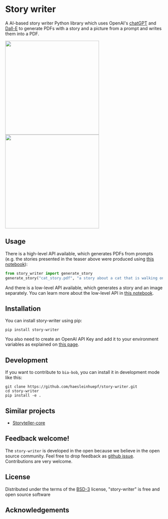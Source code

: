 # Story writer

A AI-based story writer Python library which uses OpenAI's [chatGPT](https://chat.openai.com/) and [Dall-E](https://openai.com/dall-e-2) to generate PDFs with a story and a picture from a prompt and writes them into a PDF.

<img src="docs/images/teaser1.png" width="300"/>
<img src="docs/images/teaser2.png" width="300"/>

## Usage

There is a high-level API available, which generates PDFs from prompts (e.g. the stories presented in the teaser above were produced using [this notebook](https://github.com/haesleinhuepf/story-writer/blob/main/docs/demo.ipynb)):

```python
from story_writer import generate_story
generate_story("cat_story.pdf", "a story about a cat that is walking on a street")
```

And there is a low-level API available, which generates a story and an image separately. 
You can learn more about the low-level API in [this notebook](https://github.com/haesleinhuepf/story-writer/blob/main/docs/story_building.ipynb).

## Installation

You can install story-writer using pip:

```commandline
pip install story-writer
```

You also need to create an OpenAI API Key and add it to your environment variables as explained on [this page](https://help.openai.com/en/articles/5112595-best-practices-for-api-key-safety).

## Development

If you want to contribute to `bia-bob`, you can install it in development mode like this:

```
git clone https://github.com/haesleinhuepf/story-writer.git
cd story-writer
pip install -e .
```

## Similar projects

* [Storyteller-core](https://github.com/jaketae/storyteller)

## Feedback welcome!

The `story-writer` is developed in the open because we believe in the open source community. Feel free to drop feedback as [github issue](https://github.com/haesleinhuepf/story-write/issues). Contributions are very welcome. 

## License

Distributed under the terms of the [BSD-3] license,
"story-writer" is free and open source software

[BSD-3]: http://opensource.org/licenses/BSD-3-Clause

## Acknowledgements

